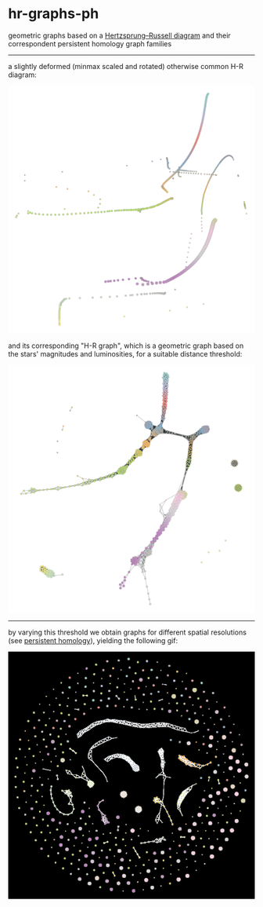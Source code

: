 # hr-graphs-ph
geometric graphs based on a [Hertzsprung–Russell diagram](https://en.wikipedia.org/wiki/Hertzsprung%E2%80%93Russell_diagram) and their correspondent persistent homology graph families
___

a slightly deformed (minmax scaled and rotated) otherwise common H-R diagram:

![hr diagram](https://github.com/izzorts/hr-graphs-ph/blob/master/outputs/hrdiag.png)

and its corresponding "H-R graph", which is a geometric graph based on the stars' magnitudes and luminosities, for a suitable distance threshold:

![hr graph](https://github.com/izzorts/hr-graphs-ph/blob/master/outputs/hrgraph.png)

___

by varying this threshold we obtain graphs for different spatial resolutions (see [persistent homology](https://en.wikipedia.org/wiki/Persistent_homology)), yielding the following gif:

![hr ph gif](https://github.com/izzorts/hr-graphs-ph/blob/master/outputs/output.gif)
